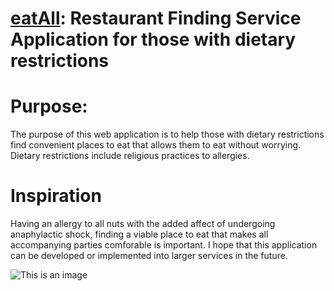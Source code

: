 # [eatAll](https://eatall-app.herokuapp.com/): Restaurant Finding Service Application for those with dietary restrictions

# Purpose:

The purpose of this web application is to help those with dietary restrictions find convenient places to eat that allows them to eat without worrying. Dietary restrictions include religious practices to allergies.


# Inspiration

Having an allergy to all nuts with the added affect of undergoing anaphylactic shock, finding a viable place to eat that makes all accompanying parties comforable is important. I hope that this application can be developed or implemented into larger services in the future. 

![This is an image](https://myoctocat.com/assets/images/base-octocat.svg)
